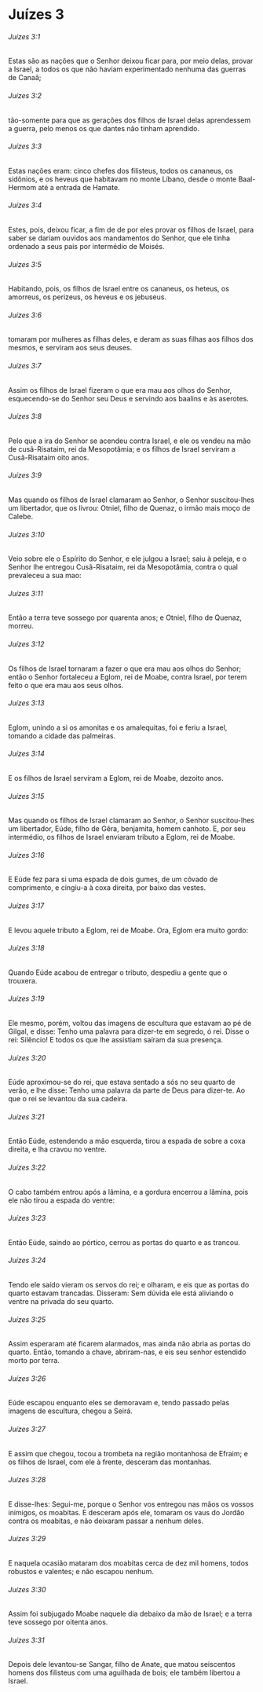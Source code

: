 # Juízes 3

###### Juízes 3:1

Estas são as nações que o Senhor deixou ficar para, por meio delas, provar a Israel, a todos os que não haviam experimentado nenhuma das guerras de Canaã;

###### Juízes 3:2

tão-somente para que as gerações dos filhos de Israel delas aprendessem a guerra, pelo menos os que dantes não tinham aprendido.

###### Juízes 3:3

Estas nações eram: cinco chefes dos filisteus, todos os cananeus, os sidônios, e os heveus que habitavam no monte Líbano, desde o monte Baal-Hermom até a entrada de Hamate.

###### Juízes 3:4

Estes, pois, deixou ficar, a fim de de por eles provar os filhos de Israel, para saber se dariam ouvidos aos mandamentos do Senhor, que ele tinha ordenado a seus pais por intermédio de Moisés.

###### Juízes 3:5

Habitando, pois, os filhos de Israel entre os cananeus, os heteus, os amorreus, os perizeus, os heveus e os jebuseus.

###### Juízes 3:6

tomaram por mulheres as filhas deles, e deram as suas filhas aos filhos dos mesmos, e serviram aos seus deuses.

###### Juízes 3:7

Assim os filhos de Israel fizeram o que era mau aos olhos do Senhor, esquecendo-se do Senhor seu Deus e servindo aos baalins e às aserotes.

###### Juízes 3:8

Pelo que a ira do Senhor se acendeu contra Israel, e ele os vendeu na mão de cusã-Risataim, rei da Mesopotâmia; e os filhos de Israel serviram a Cusã-Risataim oito anos.

###### Juízes 3:9

Mas quando os filhos de Israel clamaram ao Senhor, o Senhor suscitou-lhes um libertador, que os livrou: Otniel, filho de Quenaz, o irmão mais moço de Calebe.

###### Juízes 3:10

Veio sobre ele o Espírito do Senhor, e ele julgou a Israel; saiu à peleja, e o Senhor lhe entregou Cusã-Risataim, rei da Mesopotâmia, contra o qual prevaleceu a sua mao:

###### Juízes 3:11

Então a terra teve sossego por quarenta anos; e Otniel, filho de Quenaz, morreu.

###### Juízes 3:12

Os filhos de Israel tornaram a fazer o que era mau aos olhos do Senhor; então o Senhor fortaleceu a Eglom, rei de Moabe, contra Israel, por terem feito o que era mau aos seus olhos.

###### Juízes 3:13

Eglom, unindo a si os amonitas e os amalequitas, foi e feriu a Israel, tomando a cidade das palmeiras.

###### Juízes 3:14

E os filhos de Israel serviram a Eglom, rei de Moabe, dezoito anos.

###### Juízes 3:15

Mas quando os filhos de Israel clamaram ao Senhor, o Senhor suscitou-lhes um libertador, Eúde, filho de Gêra, benjamita, homem canhoto. E, por seu intermédio, os filhos de Israel enviaram tributo a Eglom, rei de Moabe.

###### Juízes 3:16

E Eúde fez para si uma espada de dois gumes, de um côvado de comprimento, e cingiu-a à coxa direita, por baixo das vestes.

###### Juízes 3:17

E levou aquele tributo a Eglom, rei de Moabe. Ora, Eglom era muito gordo:

###### Juízes 3:18

Quando Eúde acabou de entregar o tributo, despediu a gente que o trouxera.

###### Juízes 3:19

Ele mesmo, porém, voltou das imagens de escultura que estavam ao pé de Gilgal, e disse: Tenho uma palavra para dizer-te em segredo, ó rei. Disse o rei: Silêncio! E todos os que lhe assistiam saíram da sua presença.

###### Juízes 3:20

Eúde aproximou-se do rei, que estava sentado a sós no seu quarto de verão, e lhe disse: Tenho uma palavra da parte de Deus para dizer-te. Ao que o rei se levantou da sua cadeira.

###### Juízes 3:21

Então Eúde, estendendo a mão esquerda, tirou a espada de sobre a coxa direita, e lha cravou no ventre.

###### Juízes 3:22

O cabo também entrou após a lâmina, e a gordura encerrou a lâmina, pois ele não tirou a espada do ventre:

###### Juízes 3:23

Então Eúde, saindo ao pórtico, cerrou as portas do quarto e as trancou.

###### Juízes 3:24

Tendo ele saído vieram os servos do rei; e olharam, e eis que as portas do quarto estavam trancadas. Disseram: Sem dúvida ele está aliviando o ventre na privada do seu quarto.

###### Juízes 3:25

Assim esperaram até ficarem alarmados, mas ainda não abria as portas do quarto. Então, tomando a chave, abriram-nas, e eis seu senhor estendido morto por terra.

###### Juízes 3:26

Eúde escapou enquanto eles se demoravam e, tendo passado pelas imagens de escultura, chegou a Seirá.

###### Juízes 3:27

E assim que chegou, tocou a trombeta na região montanhosa de Efraim; e os filhos de Israel, com ele à frente, desceram das montanhas.

###### Juízes 3:28

E disse-lhes: Segui-me, porque o Senhor vos entregou nas mãos os vossos inimigos, os moabitas. E desceram após ele, tomaram os vaus do Jordão contra os moabitas, e não deixaram passar a nenhum deles.

###### Juízes 3:29

E naquela ocasião mataram dos moabitas cerca de dez mil homens, todos robustos e valentes; e não escapou nenhum.

###### Juízes 3:30

Assim foi subjugado Moabe naquele dia debaixo da mão de Israel; e a terra teve sossego por oitenta anos.

###### Juízes 3:31

Depois dele levantou-se Sangar, filho de Anate, que matou seiscentos homens dos filisteus com uma aguilhada de bois; ele também libertou a Israel.

